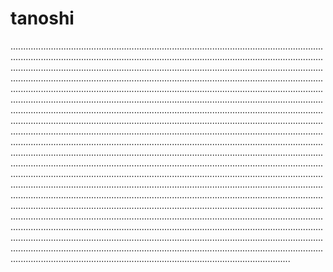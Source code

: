 # tanoshi

...............................................................................................................................................................................................................................................................................................................................................................................................................................................................................................................................................................................................................................................................................................................................................................................................................................................................................................................................................................................................................................................................................................................................................................................................................................................................................................................................................................................................................................................................................................................................................................................................................................................................................................................................................................................................................................................................................................................................................................................................................................................................................................................................................................................................................................................................................................................................................................................................................................................................................................................................................................................................................................................................................................